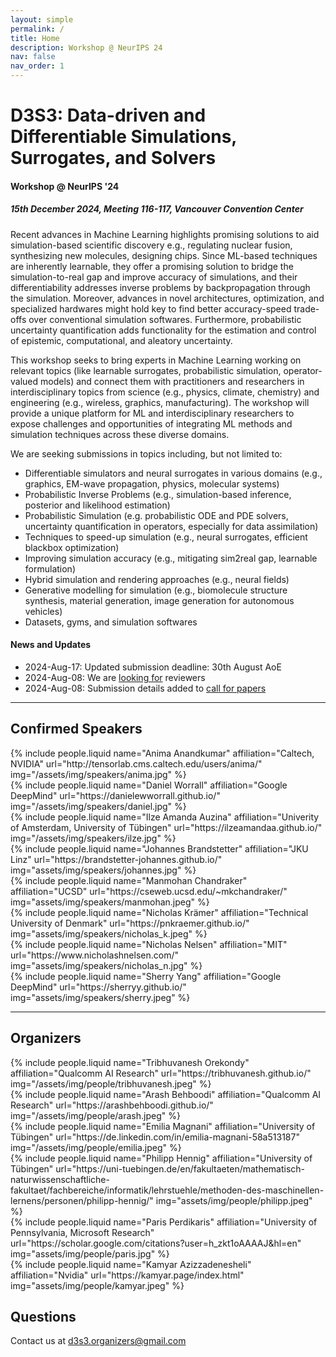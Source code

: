 ```yaml
---
layout: simple
permalink: /
title: Home
description: Workshop @ NeurIPS 24
nav: false
nav_order: 1
---
```


# D3S3: Data-driven and Differentiable Simulations, Surrogates, and Solvers
#### Workshop @ NeurIPS '24
##### 15th December 2024, Meeting 116-117, Vancouver Convention Center

Recent advances in Machine Learning highlights promising solutions to aid simulation-based scientific discovery e.g., regulating nuclear fusion, synthesizing new molecules, designing chips.
Since ML-based techniques are inherently learnable, they offer a promising solution to bridge the simulation-to-real gap and improve accuracy of simulations, and their differentiability addresses inverse problems by backpropagation through the simulation.
Moreover, advances in novel architectures, optimization, and specialized hardwares might hold key to find better accuracy-speed trade-offs over conventional simulation softwares. 
Furthermore, probabilistic uncertainty quantification adds functionality for the estimation and control of epistemic, computational, and aleatory uncertainty.

This workshop seeks to bring experts in Machine Learning working on relevant topics (like learnable surrogates, probabilistic simulation, operator-valued models) and connect them with practitioners and researchers in interdisciplinary topics from science (e.g., physics, climate, chemistry) and engineering (e.g., wireless, graphics, manufacturing). The workshop will provide a unique platform for ML and interdisciplinary researchers to expose challenges and opportunities of integrating ML methods and simulation techniques across these diverse domains.

We are seeking submissions in topics including, but not limited to:
  - Differentiable simulators and neural surrogates in various domains (e.g., graphics, EM-wave propagation, physics, molecular systems)
  - Probabilistic Inverse Problems (e.g., simulation-based inference, posterior and likelihood estimation)
  - Probabilistic Simulation (e.g. probabilistic ODE and PDE solvers, uncertainty quantification in operators, especially for data assimilation)
  - Techniques to speed-up simulation (e.g., neural surrogates, efficient blackbox optimization)
  - Improving simulation accuracy (e.g., mitigating sim2real gap, learnable formulation)
  - Hybrid simulation and rendering approaches (e.g., neural fields)
  - Generative modelling for simulation (e.g., biomolecule structure synthesis, material generation, image generation for autonomous vehicles)
  - Datasets, gyms, and simulation softwares

#### News and Updates
- 2024-Aug-17: Updated submission deadline: 30th August AoE
- 2024-Aug-08: We are [looking for](/involved) reviewers
- 2024-Aug-08: Submission details added to [call for papers](/call)

---

## Confirmed Speakers

<div class="row projects pt-1 pb-1">
    <div class="col-sm-4">
        {% include people.liquid name="Anima Anandkumar" affiliation="Caltech, NVIDIA" url="http://tensorlab.cms.caltech.edu/users/anima/" img="/assets/img/speakers/anima.jpg" %}
    </div>
    <div class="col-sm-4">
    {% include people.liquid name="Daniel Worrall" affiliation="Google DeepMind" url="https://danielewworrall.github.io/" img="/assets/img/speakers/daniel.jpg" %}
    </div>
    <div class="col-sm-4">
    {% include people.liquid name="Ilze Amanda Auzina" affiliation="Univerity of Amsterdam, University of Tübingen" url="https://ilzeamandaa.github.io/" img="/assets/img/speakers/ilze.jpg" %}
    </div>
    <div class="w-100"></div>
    <div class="col-sm-4">
        {% include people.liquid name="Johannes Brandstetter" affiliation="JKU Linz" url="https://brandstetter-johannes.github.io/" img="assets/img/speakers/johannes.jpg" %}
    </div>
    <div class="col-sm-4">
    {% include people.liquid name="Manmohan Chandraker" affiliation="UCSD" url="https://cseweb.ucsd.edu/~mkchandraker/" img="assets/img/speakers/manmohan.jpeg" %}
    </div>
    <div class="col-sm-4">
    {% include people.liquid name="Nicholas  Krämer" affiliation="Technical University of Denmark" url="https://pnkraemer.github.io/" img="assets/img/speakers/nicholas_k.jpeg" %}
    </div>
    <div class="w-100"></div>
    <div class="col-sm-4">
        {% include people.liquid name="Nicholas Nelsen" affiliation="MIT" url="https://www.nicholashnelsen.com/" img="assets/img/speakers/nicholas_n.jpg" %}
    </div>
    <div class="col-sm-4">
    {% include people.liquid name="Sherry Yang" affiliation="Google DeepMind" url="https://sherryy.github.io/" img="assets/img/speakers/sherry.jpeg" %}
    </div>
</div>

---

## Organizers 

<div class="row projects pt-1 pb-1">
    <div class="col-sm-4">
        {% include people.liquid name="Tribhuvanesh Orekondy" affiliation="Qualcomm AI Research" url="https://tribhuvanesh.github.io/" img="/assets/img/people/tribhuvanesh.jpeg" %}
    </div>
    <div class="col-sm-4">
        {% include people.liquid name="Arash Behboodi" affiliation="Qualcomm AI Research" url="https://arashbehboodi.github.io/" img="/assets/img/people/arash.jpeg" %}
    </div>
    <div class="col-sm-4">
        {% include people.liquid name="Emilia Magnani" affiliation="University of Tübingen" url="https://de.linkedin.com/in/emilia-magnani-58a513187" img="/assets/img/people/emilia.jpeg" %}
    </div>
    <div class="w-100"></div>
    <div class="col-sm-4">
        {% include people.liquid name="Philipp Hennig" affiliation="University of Tübingen" url="https://uni-tuebingen.de/en/fakultaeten/mathematisch-naturwissenschaftliche-fakultaet/fachbereiche/informatik/lehrstuehle/methoden-des-maschinellen-lernens/personen/philipp-hennig/" img="assets/img/people/philipp.jpeg" %}
    </div>
    <div class="col-sm-4">
    {% include people.liquid name="Paris Perdikaris" affiliation="University of Pennsylvania, Microsoft Research" url="https://scholar.google.com/citations?user=h_zkt1oAAAAJ&hl=en" img="assets/img/people/paris.jpg" %}
    </div>
    <div class="col-sm-4">
    {% include people.liquid name="Kamyar Azizzadenesheli" affiliation="Nvidia" url="https://kamyar.page/index.html" img="assets/img/people/kamyar.jpeg" %}
    </div>
</div>

## Questions

Contact us at [d3s3.organizers@gmail.com](mailto:d3s3.organizers@gmail.com)